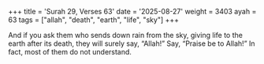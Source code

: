 +++
title = 'Surah 29, Verses 63'
date = '2025-08-27'
weight = 3403
ayah = 63
tags = ["allah", "death", "earth", "life", "sky"]
+++

And if you ask them who sends down rain from the sky, giving life to the earth after its death, they will surely say, “Allah!” Say, “Praise be to Allah!” In fact, most of them do not understand.